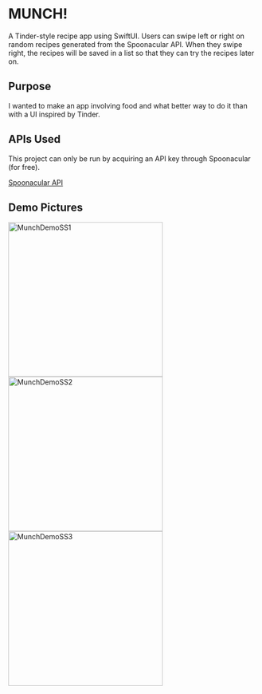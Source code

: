 # MUNCH!

A Tinder-style recipe app using SwiftUI. Users can swipe left or right on random recipes generated from the Spoonacular API. 
When they swipe right, the recipes will be saved in a list so that they can try the recipes later on.

## Purpose

I wanted to make an app involving food and what better way to do it than with a UI inspired by Tinder.

## APIs Used

This project can only be run by acquiring an API key through Spoonacular (for free).

[Spoonacular API](https://spoonacular.com/food-api/)

## Demo Pictures

<div class="flex hstack">
<img width="310" alt="MunchDemoSS1" src="https://user-images.githubusercontent.com/64823305/138618945-bdf233b5-578b-4308-adfc-10586ef16292.jpeg">
<img width="310" alt="MunchDemoSS2" src="https://user-images.githubusercontent.com/64823305/138618951-96074759-c5c8-4e15-bd45-5dbf54ccbff9.jpeg">
<img width="310" alt="MunchDemoSS3" src="https://user-images.githubusercontent.com/64823305/138618954-8d524ab7-bb8d-4069-ba22-a8e66cedfc52.jpeg">
</div>
